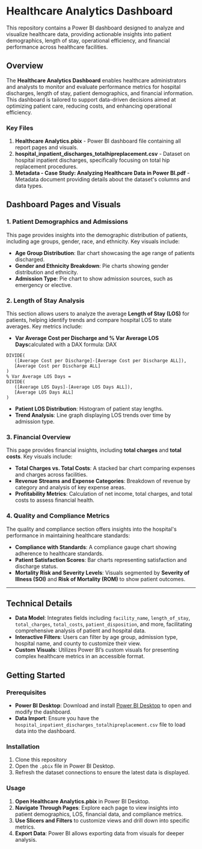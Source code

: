 # Healthcare Analytics Dashboard

This repository contains a Power BI dashboard designed to analyze and visualize healthcare data, providing actionable insights into patient demographics, length of stay, operational efficiency, and financial performance across healthcare facilities.

## Overview

The **Healthcare Analytics Dashboard** enables healthcare administrators and analysts to monitor and evaluate performance metrics for hospital discharges, length of stay, patient demographics, and financial information. This dashboard is tailored to support data-driven decisions aimed at optimizing patient care, reducing costs, and enhancing operational efficiency.

### Key Files

1. **Healthcare Analytics.pbix** - Power BI dashboard file containing all report pages and visuals.
2. **hospital_inpatient_discharges_totalhipreplacement.csv** - Dataset on hospital inpatient discharges, specifically focusing on total hip replacement procedures.
3. **Metadata - Case Study: Analyzing Healthcare Data in Power BI.pdf** - Metadata document providing details about the dataset's columns and data types.

   
## Dashboard Pages and Visuals

### 1. Patient Demographics and Admissions

This page provides insights into the demographic distribution of patients, including age groups, gender, race, and ethnicity. Key visuals include:

- **Age Group Distribution**: Bar chart showcasing the age range of patients discharged.
- **Gender and Ethnicity Breakdown**: Pie charts showing gender distribution and ethnicity.
- **Admission Type**: Pie chart to show admission sources, such as emergency or elective.

### 2. Length of Stay Analysis
This section allows users to analyze the average **Length of Stay (LOS)** for patients, helping identify trends and compare hospital LOS to state averages. Key metrics include:

- **Var Average Cost per Discharge  and % Var Average LOS Days**calculated with a DAX formula:
  DAX
 ``` % Var Average Cost per Discharge = 
DIVIDE(
    ([Average Cost per Discharge]-[Average Cost per Discharge ALL]),
    [Average Cost per Discharge ALL]
)
 % Var Average LOS Days = 
DIVIDE(
    ([Average LOS Days]-[Average LOS Days ALL]),
    [Average LOS Days ALL]
)
```

- **Patient LOS Distribution**: Histogram of patient stay lengths.
- **Trend Analysis**: Line graph displaying LOS trends over time by admission type.

### 3. Financial Overview

This page provides financial insights, including **total charges** and **total costs**. Key visuals include:

- **Total Charges vs. Total Costs**: A stacked bar chart comparing expenses and charges across facilities.
- **Revenue Streams and Expense Categories**: Breakdown of revenue by category and analysis of key expense areas.
- **Profitability Metrics**: Calculation of net income, total charges, and total costs to assess financial health.

### 4. Quality and Compliance Metrics

The quality and compliance section offers insights into the hospital's performance in maintaining healthcare standards:

- **Compliance with Standards**: A compliance gauge chart showing adherence to healthcare standards.
- **Patient Satisfaction Scores**: Bar charts representing satisfaction and discharge status.
- **Mortality Risk and Severity Levels**: Visuals segmented by **Severity of Illness (SOI)** and **Risk of Mortality (ROM)** to show patient outcomes.

---

## Technical Details

- **Data Model**: Integrates fields including `facility_name`, `length_of_stay`, `total_charges`, `total_costs`, `patient_disposition`, and more, facilitating comprehensive analysis of patient and hospital data.
- **Interactive Filters**: Users can filter by age group, admission type, hospital name, and county to customize their view.
- **Custom Visuals**: Utilizes Power BI’s custom visuals for presenting complex healthcare metrics in an accessible format.

## Getting Started

### Prerequisites

- **Power BI Desktop**: Download and install [Power BI Desktop](https://powerbi.microsoft.com/desktop/) to open and modify the dashboard.
- **Data Import**: Ensure you have the `hospital_inpatient_discharges_totalhipreplacement.csv` file to load data into the dashboard.

### Installation

1. Clone this repository
2. Open the `.pbix` file in Power BI Desktop.
3. Refresh the dataset connections to ensure the latest data is displayed.

### Usage

1. **Open Healthcare Analytics.pbix** in Power BI Desktop.
2. **Navigate Through Pages**: Explore each page to view insights into patient demographics, LOS, financial data, and compliance metrics.
3. **Use Slicers and Filters** to customize views and drill down into specific metrics.
4. **Export Data**: Power BI allows exporting data from visuals for deeper analysis.

